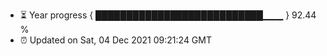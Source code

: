 - ⏳ Year progress { ███████████████████████████▁▁▁ } 92.44 %
- ⏰ Updated on Sat, 04 Dec 2021 09:21:24 GMT

